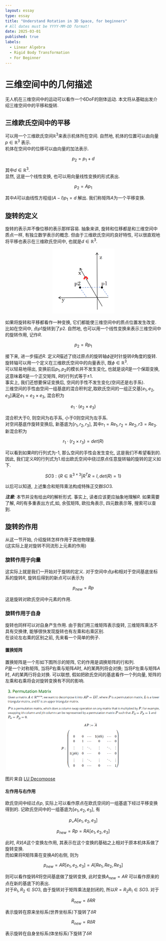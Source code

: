 ```yaml
---
layout: essay
type: essay
title: "Understand Rotation in 3D Space, for beginners"
# All dates must be YYYY-MM-DD format!
date: 2025-03-01
published: true
labels:
  - Linear Algebra
  - Rigid Body Transformation
  - For Beginner
--- 
```


<!-- ***做无人机不学刚体变换就如同西方失去了耶路撒冷😈***   -->
# 三维空间中的几何描述
无人机在三维空间中的运动可以看作一个6DoF的刚体运动. 本文将从基础出发介绍三维空间中的平移和旋转.  
## 三维欧氏空间中的平移 
可以用一个三维欧氏空间$\mathbb{R}^3$来表示机体所在空间. 自然地, 机体的位置可以由向量 $p\in \mathbb{R}^3$ 表示.  
机体在空间中的位移可以由向量的加法表示.  

$$p_2=p_1+d$$  

其中$d\in \mathbb{R}^3$.  
显然, 这是一个线性变换, 也可以用向量线性变换的形式表出.  

$$p_2=Ap_1$$  

其中$A$可以由线性方程组$(A-I)p_1=d$ 解出. 我们称矩阵$A$为一个平移变换.  
## 旋转的定义  
旋转的表示并不像位移的表示那样容易. 抽象来讲, 旋转和位移都是和三维空间中质点一样, 有独立数学表示的概念. 但由于三维欧氏空间的良好特性, 可以很直观地将平移也表示在三维欧氏空间中, 也就是$d\in \mathbb{R}^3$.   
<div align=center>
<img src="../img/rotation/rot.png" width="200px"/>  
</div>

如果将旋转和平移都看作一种变换, 它们都能使三维空间中的质点位置发生改变. 比如在空间中, 点$p1$旋转到了$p2$. 自然地, 也可以用一个线性变换来表示三维空间中的旋转作用, 记作$R$.  

$$ p_2=Rp_1 $$  

接下来, 进一步描述$R$. 定义$R$描述了绕过原点的旋转轴$\phi$逆时针旋转$\theta$角度的旋转. 旋转轴可以用一个定义在三维欧氏空间中的向量表示, 既$\phi\in \mathbb{R}^3$.  
可以轻易地得出, 变换前后$p_1,p_2$的模长并不发生变化, 也就是说$R$是一个保距变换, 这意味着$R$是一个正交矩阵, $R$的行列式等于$\pm1$.  
事实上, 我们还想要保证变换后, 空间的手性不发生变化(空间还是右手系).  
三维空间的手性由空间一组基底的混合积判定,取欧氏空间的一组正交基$[e_1,e_2,e_3]$满足$e_1=e_2\times e_3$, 混合积为  

$$e_1\cdot(e_2\times e_3)$$  

混合积大于0, 则空间为右手系, 小于0则空间为左手系.  
对空间基底作旋转变换后, 新基底为$[r_1,r_2,r_3]$, 其中$r_1=Re_1,r_2=Re_2,r3=Re_3$. 新混合积为  

$$r_1\cdot (r_2\times r_3)=det(R)$$  

可以看到如果$R$的行列式为-1, 那么空间的手性会发生变化, 这是我们不希望看到的. 因此, 我们定义$R$的行列式为1.给出欧氏空间中绕过原点任意旋转轴的旋转的定义如下.  

$$SO3: \{ R\in\mathbb{R}^{3\times3}|R^TR=I, det(R)=1 \} $$  

以后可以知道, 上述集合和矩阵乘法构成特殊正交群$SO3$.  

***注意:*** 本节并没有给出$R$的解析形式. 事实上, 读者应该更应抽象地理解$R$. 如果需要了解, $R$的有多重表出方式,如, 余弦矩阵, 欧拉角表示, 四元数表示等, 搜索可以查到. 

## 旋转的作用
从这一节开始, 介绍旋转怎样作用于其他物理量.  
(这实际上是对旋转不同流形上元素的作用)  
### 旋转作用于向量
这实际上就是我们一开始对于旋转的定义. 对于空间中点$p$和相对于空间基底坐标系的旋转$R$, 旋转后得到的新点可以表示为  

$$p_{new}=Rp$$  

这是旋转对欧氏空间中元素的作用.

### 旋转作用于自身
旋转也同样可以对自身产生作用. 由于我们用三维矩阵表示旋转, 三维矩阵乘法不具有交换律, 能够很快发现旋转也有左乘和右乘区别.  
在谈论左右乘的区别之前, 先来看一个简单的例子.  
#### 置换矩阵 
置换矩阵是一个形如下图所示的矩阵, 它的作用是调换矩阵的行和列.  
$P$是一个对称矩阵, 当将$P$右乘与矩阵$A$时, A的某两列将会对换; 当将$P$左乘与矩阵$A$时, $A$的某两行将会对换. 可以联想, 假如把欧氏空间的基底看作一个列向量, 矩阵的左乘和右乘将会对旋转变换有不同的影响.   
<div align=center>
<img src="../img/rotation/permutation.png" width="500px"/>  
</div>

图片来自 [LU Decompose](https://geniusdo.github.io/essays/math-detail.html)  

#### 左作用与右作用 
欧氏空间中经过点$p$, 实际上可以看作原点在欧氏空间的一组基底下经过平移变换得到的. 记欧氏空间中的一组基底为$[e_1,e_2,e_3]$, 有  

$$ p_=A[e_1, e_2, e_3]$$  


$$p_{new} = Rp=RA[e_1, e_2, e_3]$$  

此时, $R$对$A$这个变换左作用, 其表示在这个变换的基础之上相对于原本机体系做了旋转变换.  
而如果将R矩阵乘在变换$A$的右侧, 则为  

$$p_{new}=AR[e_1, e_2, e_3]=A[Re_1, Re_2, Re_3]$$  

则可以看作旋转$R$将空间基底做了旋转变换, 此时变换$A_{new}=AR$ 可以看作原来的点在新的基底下的表出.  
对于$R_1,R_2\in SO3$, 由于旋转对于矩阵乘法是封闭的, 所以$R=R_2R_1\in SO3$. 对于  

$$R_{new}=\delta R R$$  

表示旋转在原来坐标系(世界坐标系)下旋转了$\delta R$  

$$R_{new}= R\delta R$$  

表示旋转在自身坐标系(体坐标系)下旋转了$\delta R$

 
